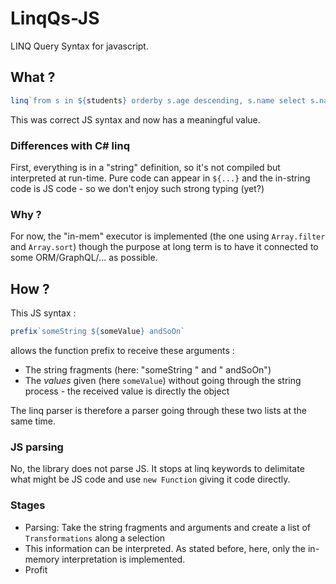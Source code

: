 # LinqQs-JS

LINQ Query Syntax for javascript.

## What ?

```js
linq`from s in ${students} orderby s.age descending, s.name select s.name`
```

This was correct JS syntax and now has a meaningful value.

### Differences with C# linq

First, everything is in a "string" definition, so it's not compiled but interpreted at run-time. Pure code can appear in `${...}` and the in-string code is JS code - so we don't enjoy such strong typing (yet?)

### Why ?

For now, the "in-mem" executor is implemented (the one using `Array.filter` and `Array.sort`) though the purpose at long term is to have it connected to some ORM/GraphQL/... as possible.

## How ?

This JS syntax :

```js
prefix`someString ${someValue} andSoOn`
```

allows the function prefix to receive these arguments :

- The string fragments (here: "someString " and " andSoOn")
- The _values_ given (here `someValue`) without going through the string process - the received value is directly the object

The linq parser is therefore a parser going through these two lists at the same time.

### JS parsing

No, the library does not parse JS. It stops at linq keywords to delimitate what might be JS code and use `new Function` giving it code directly.

### Stages

- Parsing: Take the string fragments and arguments and create a list of `Transformations` along a selection
- This information can be interpreted. As stated before, here, only the in-memory interpretation is implemented.
- Profit
